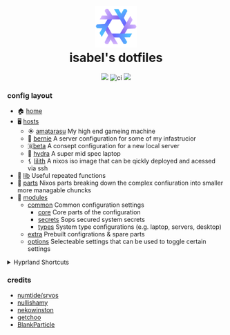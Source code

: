 <div align="center">
<h1>
<img width="96" src="./assets/flake.svg"></img> <br>
  isabel's dotfiles
</h1>
  <img src="https://img.shields.io/github/stars/isabelroses/dotfiles?color=f5c2e7&labelColor=303446&style=for-the-badge&logo=starship&logoColor=f5c2e7">
  <img alt="ci" src="https://img.shields.io/github/actions/workflow/status/isabelroses/dotfiles/check.yml?label=build&color=a6e3a1&labelColor=303446&style=for-the-badge&logo=github&logoColor=a6e3a1" />
  <img src="https://img.shields.io/github/repo-size/isabelroses/dotfiles?color=fab387&labelColor=303446&style=for-the-badge&logo=github&logoColor=fab387">
</div>

### config layout

- 🏠 [home](../home/)
- 🖥️ [hosts](../hosts/)
  - ☀️ [amatarasu](../hosts/amatarasu/) My high end gameing machine
  - 👴 [bernie](../hosts/bernie/) A server configuration for some of my infastrucior
  - 🇧[beta](../hosts/beta/) A consept configuration for a new local server
  - 🐉 [hydra](../hosts/hydra/) A super mid spec laptop
  - ⚸ [lilith](../hosts/lilith/) A nixos iso image that can be qickly deployed and acessed via ssh
- 📖 [lib](../lib/) Useful repeated functions
- 🧩 [parts](../parts/) Nixos parts breaking down the complex confiuration into smaller more managable chuncks
- 🔌 [modules](../modules/)
  - [common](../modules/common/) Common configuration settings
    - [core](../modules/common/core/) Core parts of the configuration
    - [secrets](../modules/common/secrets/) Sops secured system secrets
    - [types](../modules/common/types/) System type configurations (e.g. laptop, servers, desktop)
  - [extra](../modules/extra/) Prebuilt configrations & spare parts
  - [options](../modules/common/options/) Selecteable settings that can be used to toggle certain settings

<details>
<summary> Hyprland Shortcuts </summary>

| Shortcut                        | What it does               |
| ------------------------------- | -------------------------- |
| <kbd>SUPER+RETURN</kbd>         | open terminal              |
| <kbd>SUPER+B</kbd>              | open browser               |
| <kbd>SUPER+C</kbd>              | open editor                |
| <kbd>SUPER+O</kbd>              | open notes                 |
| <kbd>SUPER+E</kbd>              | open file manager          |
| <kbd>SUPER+Q</kbd>              | quit                       |
| <kbd>SUPER+D</kbd>              | launcher                   |
| <kbd>SUPER+F</kbd>              | fullscreen                 |
| <kbd>SUPER+[number]</kbd>       | open workspace [number]    |
| <kbd>SUPER+SHIFT+[number]</kbd> | move to workspace [number] |

</details>

### credits

- [numtide/srvos](https://github.com/numtide/srvos)
- [nullishamy](https://github.com/nullishamy/derivation-station)
- [nekowinston](https://github.com/nekowinston/dotfiles)
- [getchoo](https://github.com/getchoo)
- [BlankParticle](https://github.com/BlankParticle/nixos-flake/blob/d4976617aaa2d2b1f9362fde547f835a4e3bed57/pkgs/discord-krisp-patcher/default.nix)
